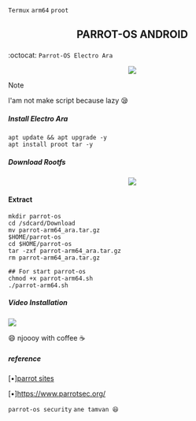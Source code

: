 `Termux` `arm64` `proot`
<h2><p align="center">PARROT-OS ANDROID</h2>

:octocat: `Parrot-OS Electro Ara`

<p align="center">
<img widht="80%" src="https://www.parrotsec.org/_next/static/media/parrot-security-1.c044d5dd.png"></p>

>[!NOTE]
>l'am not make script because lazy 😪
>

##### Install Electro Ara
```
apt update && apt upgrade -y
apt install proot tar -y
```
##### Download Rootfs 

<p align="center" width="100%">
  <a href="https://sfl.gl/fUGCqr">
    <img src="https://nobita-gamerz.github.io/img-asset/Download.png"></a></p>

#### Extract 
```
mkdir parrot-os
cd /sdcard/Download
mv parrot-arm64_ara.tar.gz
$HOME/parrot-os
cd $HOME/parrot-os
tar -zxf parrot-arm64_ara.tar.gz
rm parrot-arm64_ara.tar.gz

## For start parrot-os
chmod +x parrot-arm64.sh
./parrot-arm64.sh
```
##### Video Installation
[![](https://markdown-videos-api.jorgenkh.no/youtube/MT2it3D4EcQ.gif?width=320&height=180&duration=500)](https://youtu.be/MT2it3D4EcQ)

😄 njoooy with coffee ☕

##### reference
[•][parrot sites](https://www.parrotsec.org/)

[•]https://www.parrotsec.org/

`parrot-os security` `ane tamvan 😆`
